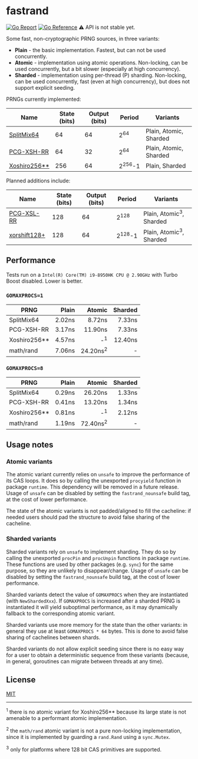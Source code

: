 # fastrand

[![Go Report](https://goreportcard.com/badge/github.com/CAFxX/fastrand)](https://goreportcard.com/report/github.com/CAFxX/fastrand) [![Go Reference](https://pkg.go.dev/badge/github.com/CAFxX/fastrand.svg)](https://pkg.go.dev/github.com/CAFxX/fastrand) :warning: API is not stable yet.

Some fast, non-cryptographic PRNG sources, in three variants:

- **Plain** - the basic implementation. Fastest, but can not be used concurrently.
- **Atomic** - implementation using atomic operations. Non-locking, can be used concurrently, but a bit slower (especially at high concurrency).
- **Sharded** - implementation using per-thread (P) sharding. Non-locking, can be used concurrently, fast (even at high concurrency), but does not support explicit seeding.

PRNGs currently implemented:

| Name                                                         | State (bits) | Output (bits) | Period            | Variants               |
| ------------------------------------------------------------ | ------------ | ------------- | ----------------- | ---------------------- |
| [SplitMix64](https://dl.acm.org/doi/10.1145/2714064.2660195) | 64           | 64            | 2<sup>64</sup>    | Plain, Atomic, Sharded |
| [PCG-XSH-RR](https://www.pcg-random.org/)                    | 64           | 32            | 2<sup>64</sup>    | Plain, Atomic, Sharded |
| [Xoshiro256**](http://prng.di.unimi.it/)                     | 256          | 64            | 2<sup>256</sup>-1 | Plain, Sharded         |

Planned additions include:

| Name                                      | State (bits) | Output (bits) | Period            | Variants                           |
| ----------------------------------------- | ------------ | ------------- | ----------------- | ---------------------------------- |
| [PCG-XSL-RR](https://www.pcg-random.org/) | 128          | 64            | 2<sup>128</sup>   | Plain, Atomic<sup>3</sup>, Sharded |
| [xorshift128+](http://prng.di.unimi.it/)  | 128          | 64            | 2<sup>128</sup>-1 | Plain, Atomic<sup>3</sup>, Sharded |

## Performance

Tests run on a `Intel(R) Core(TM) i9-8950HK CPU @ 2.90GHz` with Turbo Boost disabled. Lower is better.

### `GOMAXPROCS=1`

| PRNG         |  Plain |              Atomic | Sharded |
| ------------ | -----: | ------------------: | ------: |
| SplitMix64   | 2.02ns |              8.72ns |  7.33ns |
| PCG-XSH-RR   | 3.17ns |             11.90ns |  7.33ns |
| Xoshiro256** | 4.57ns |       -<sup>1</sup> | 12.40ns |
| math/rand    | 7.06ns | 24.20ns<sup>2</sup> |       - |

### `GOMAXPROCS=8`

| PRNG         |  Plain |              Atomic | Sharded |
| ------------ | -----: | ------------------: | ------: |
| SplitMix64   | 0.29ns |             26.20ns |  1.33ns |
| PCG-XSH-RR   | 0.41ns |             13.20ns |  1.34ns |
| Xoshiro256** | 0.81ns |       -<sup>1</sup> |  2.12ns |
| math/rand    | 1.19ns | 72.40ns<sup>2</sup> |       - |

## Usage notes

### Atomic variants

The atomic variant currently relies on `unsafe` to improve the performance of its CAS loops. It does so by calling the unexported `procyield` function in package `runtime`. This dependency will be removed in a future release. Usage of `unsafe` can be disabled by setting the `fastrand_nounsafe` build tag, at the cost of lower performance.

The state of the atomic variants is not padded/aligned to fill the cacheline: if needed users should pad the structure to avoid false sharing of the cacheline.

### Sharded variants

Sharded variants rely on `unsafe` to implement sharding. They do so by calling the unexported `procPin` and `procUnpin` functions in package `runtime`. These functions are used by other packages (e.g. `sync`) for the same purpose, so they are unlikely to disappear/change. Usage of `unsafe` can be disabled by setting the `fastrand_nounsafe` build tag, at the cost of lower performance.

Sharded variants detect the value of `GOMAXPROCS` when they are instantiated (with `NewShardedXxx`). If `GOMAXPROCS` is increased after a sharded PRNG is instantiated it will yield suboptimal performance, as it may dynamically fallback to the corresponding atomic variant.

Sharded variants use more memory for the state than the other variants: in general they use at least `GOMAXPROCS * 64` bytes. This is done to avoid false sharing of cachelines between shards.

Sharded variants do not allow explicit seeding since there is no easy way for a user to obtain a deterministic sequence from these variants (because, in general, goroutines can migrate between threads at any time).

## License

[MIT](LICENSE)

---

<sup>1</sup> there is no atomic variant for Xoshiro256** because its large state is not amenable to a performant atomic implementation.

<sup>2</sup> the `math/rand` atomic variant is not a pure non-locking implementation, since it is implemented by guarding a `rand.Rand` using a `sync.Mutex`.

<sup>3</sup> only for platforms where 128 bit CAS primitives are supported.
